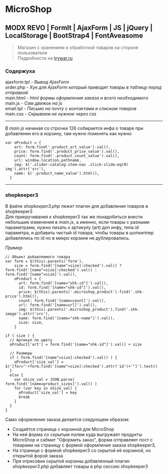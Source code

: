 # MicroShop
## MODX REVO | FormIt | AjaxForm | JS | jQuery | LocalStorage | BootStrap4 | FontAveasome
> Магазин с хранением и обработкой товаров на стороне пользователя  
> Подробности на [trywar.ru](https://trywar.ru/3/205/)

### Содержуха
ajaxform.tpl - _Вывод AjaxForm_  
order.php - _Хук для AjaxForm который приводит товары в таблицу перед отправкой_  
main.html - _html формы оформления заказа и всего необходимого_  
main.js - _Сам движок на js_  
email.tpl - _Письмо на почту с контактами и списком товаров_  
main.css - _Скрываем не нужное через css_  
___

В *main.js* начиная со строчки 126 собирается инфа о товаре при добавлении его в корзину, там нужно поменять как нужно
```
var oProduct = {
    art: form.find('.product_art_value').val(),
    price: form.find('.product_price_value').val(),
    count: form.find('.product_count_value').val(),
    url: window.location.pathname,
    img: $('.slider-catalog-item-nav .slick-slide:eq(0) img').attr('src'),
    name: $('.product_name_value').html(),
  }
```
___

### shopkeeper3
В файле _shopkeeper3.php_ лежит плагин для добавления товаров в shopkeeper3  
Для прикручивания к shopkeeper3 так же понадобиться внести небольшие изменения в _main.js_,
а именно, если товары с разными параметрами, нужно пихать к артикулу (art) доп инфу, типа id параметра, и добавить чистый id товара, чтобы товары в шопкиппер добавлялись по id но в микро корзине не дублировались.

_Пример_
```
// Объект добавляемого товара
var form = $(this).parents('form'),
    size = form.find('[name^=size]:checked').val() ? form.find('[name^=size]:checked').val() : form.find('[name^=size]').val(),
    oProduct = {
      art: form.find('[name="shk-id"]').val(),
      id: form.find('[name="shk-id"]').val(),
      price: $(this).parents('.microshop_product').find('.shk-price').html(),
      count: form.find('[name=count]').val(),
      url: form.find('[name=url]').val(),
      img: $(this).parents('.microshop_product').find('.shk-image').attr('src'),
      name: form.find('[name="shk-name"]').val(),
      size: size,
    }

if ( size ) {
  // Артикул по цвету
  oProduct['art'] = form.find('[name="shk-id"]').val() + size

  // Размеры
  if ( form.find('[name^=size]:checked').val() ) {
    oProduct['size_val'] = $('[for="'+form.find('[name^=size]:checked').attr('id')+'"]').text()
  }
  else {
    var oSize_val = JSON.parse( form.find('[name=product_sizes]').val() )
    for (var key in oSize_val) {
      oProduct['size_val'] = key
      break
    }
  }
}
```

Само оформление заказа делается следующем образом:
* Создаётся страница с корзиной для MicroShop
* На ней форма со скрытым полем куда выгружает продукты MicroShop и сабмит "Оформить заказ", форма отправляет пост с товарами на страницу с формой оформления заказа shopkeeper3,
* На странице с формой shopkeeper3 со скрытой её корзиной, но открытой форой заказа
* При отрисовки скрытой корзины добавленный плагин _shopkeeper3.php_ добавляет товары в php сессию shopkeeper3
